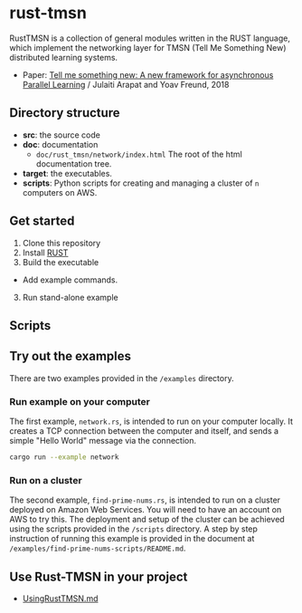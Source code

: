 # rust-tmsn

RustTMSN is a collection of general modules written in the RUST language, which implement the networking layer for TMSN (Tell Me Something New) distributed learning systems.
* Paper: [Tell me something new: A new framework for asynchronous Parallel Learning](https://arxiv.org/abs/1805.07483) / Julaiti Arapat and Yoav Freund, 2018

## Directory structure 
* **src**: the source code
* **doc**: documentation
   * `doc/rust_tmsn/network/index.html` The root of the html documentation tree.
* **target**: the executables.
* **scripts**: Python scripts for creating and managing a cluster of `n` computers on AWS.


## Get started
1. Clone this repository
2. Install [RUST](https://www.rust-lang.org/en-US/)
2. Build the executable
* Add example commands.
3. Run stand-alone example
## Scripts


## Try out the examples

There are two examples provided in the `/examples` directory.

### Run example on your computer

The first example, `network.rs`, is intended to run on your computer locally.
It creates a TCP connection between the computer and itself, and sends a simple
"Hello World" message via the connection.

```bash
cargo run --example network
```

### Run on a cluster

The second example, `find-prime-nums.rs`, is intended to run on
a cluster deployed on Amazon Web Services. You will need to have an account on AWS to try this.
The deployment and setup of the cluster can be achieved using
the scripts provided in the `/scripts` directory.
A step by step instruction of running this example is provided
in the document at `/examples/find-prime-nums-scripts/README.md`.

## Use Rust-TMSN in your project
* [UsingRustTMSN.md](./UsingRustTMSN.md)